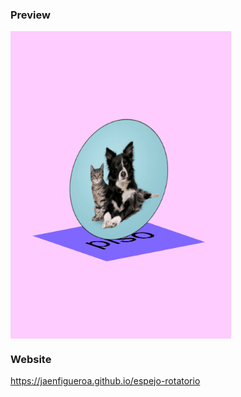 ### Preview

<div >
  <img src="./assets/retrato1.gif" align="center" style="width: 70%" />
</div>

### Website

https://jaenfigueroa.github.io/espejo-rotatorio
